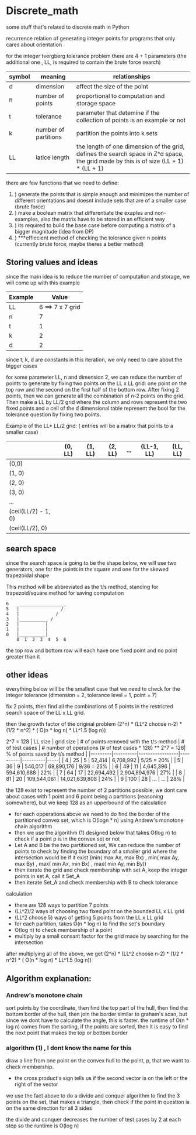 # Discrete_math
 some stuff that's related to discrete math in Python



recurrence relation of generating integer points for programs that only cares about orientation

for the integer tvergberg tolerance problem there are 4 + 1 parameters (the additional one , LL, is required to contain the brute force search)

| symbol | meaning | relationships |
|--|--|--|
| d | dimension | affect the size of the point |
| n | number of points | proportional to computation and storage space |
| t | tolerance | parameter that detemine if the collection of points is an example or not |
| k | number of partitions | partition the points into k sets |
| LL | latice length | the length of one dimension of the grid, defines the search space in Z^d space, the grid made by this is of size (LL + 1) * (LL + 1)| 


there are few functions that we need to define:
1. ) generate the points that is simple enough and minimizes the number of different orientations and doesnt include sets that are of a smaller case (brute force)
2. ) make a boolean matrix that differentiate the exaples and non-examples, also the matrix have to be stored in an efficient way
3. ) its required to build the base case before computing a matrix of a bigger magnitude (idea from DP)
4. ) ***effiecient method of checking the tolerance given n points (currently brute force, maybe theres a better method)



## Storing values and ideas

since the main idea is to reduce the number of computation and storage, we will come up with this example

| Example |  Value |
|--|--|
|LL | 6 ==> 7 x 7 grid |
| n | 7 |
|t | 1 |
| k | 2|
|d | 2 |

since t, k, d are constants in this iteration, we only need to care about the bigger cases

for some parameter LL, n and dimension 2, we can reduce the number of points to generate by fixing two points on the LL x LL grid: one point on the top row and the second on the first half of the bottom row.  After fixing 2 points, then we can generate all the combination of n-2 points on the grid.  Then make a LL by LL/2 grid where the column and rows represent the two fixed points and a cell of the d dimensional table represent the bool for the tolerance question by fixing two points.


Example of the LL* LL/2 grid: ( entries will be a matrix that points to a smaller case)

|    | (0, LL) | (1, LL) | (2, LL) | ... | (LL-1, LL) | (LL, LL)|
|----|---------|---------|---------|-----|---------|---------|
| (0,0) |  |  |  |  |  | |
| (1, 0) |  |  |  |  |  | |
| (2, 0) |  |  |  |  |  | |
| (3, 0) |  |  |  |  |  | |
|   ...   |  |  |  |  |  | |
|(ceil(LL/2) - 1, 0) |  |  |  |  |  | |
|(ceil(LL/2), 0)|  |  |  |  |  |


## search space
since the search space is going to be the shape below, we will use two generators,
one for the points in the square and one for the skewed trapezoidal shape

This method will be abbreviated as the t/s method, standing for trapezoid/square method for saving computation

    6    __________________
    5   |                /
    4   |              /    
    3   |___________ /       
    2   |          |
    1   |          |
    0   |__________|
        0  1  2  3  4  5  6
    
the top row and bottom row will each have one fixed point and no point greater than it 

## other ideas


everything below will be the smallest case that we need to check for the integer tolerance (dimension = 2, tolerance level = 1, point = 7)

fix 2 points, then find all the combinations of 5 points in the restricted search space of the LL x LL grid.

then the growth factor of the original problem (2^n)  * (LL^2 choose n-2) * (1/2 * n^2)  *  ( O(n * log n) * LL^1.5 (log n))


2^7 = 128
| LL size | grid size | # of points removed with the t/s method | # of test cases | # number of operations (# of test cases * 128) ** 2^7 = 128| % of points saved by t/s method | 
|---------|----------|-----------------|----------|----------|-----|
| 4         | 25 | 5 | 52,414 | 6,708,992 | 5/25 = 20% |
| 5         | 36 | 9 | 546,017 | 69,890,176 | 9/36 = 25% |
| 6         | 49 | 11 | 4,645,396 | 594,610,688 | 22% |
| 7         | 64 | 17 | 22,694,492 | 2,904,894,976 | 27% |
| 8         | 81 | 20 | 109,544,061 | 14,021,639,808 | 24% |
| 9         | 100 | 28 | ... | ... | 28% | 

the 128 exist to represent the number of 2 partitions possible, we dont care about cases with 1 point and 6 point being a partitions (reasoning somewhere), but we keep 128 as an upperbound of the calculation

- for each opperations above we need to do find the border of the partitioned convex set, which is O(logn * n) using Andrew's monotone chain algorithm
- then we use the algorithm (1) designed below that takes O(log n) to check if a point p is in the convex set or not
- Let A and B be the two partitioned set, We can reduce the number of points to check by finding the boundary of a smaller grid where the intersection would be if it exist (min( max Ax, max Bx) , min( max Ay, max By) , max( min Ax, min Bx) , max( min Ay, min By))
- then iterate the grid and check membership with set A, keep the integer points in set A, call it Set_A
- then iterate Set_A and check membership with B to check tolerance

calculation 
-  there are 128 ways to partition 7 points 
- (LL^2)/2 ways of choosing two fixed point on the bounded LL x LL grid 
- (LL^2 choose 5) ways of getting 5 points from the LL x LL grid
- for each partition, takes O(n * log n) to find the set's boundary
- O(log n) to check membership of a point
- multiply by a small consant factor for the grid made by searching for the intersection

after multiplying all of the above, we get  (2^n)  * (LL^2 choose n-2) * (1/2 * n^2)  *  ( O(n * log n) * LL^1.5 (log n))



## Algorithm explanation:

### Andrew's monotone chain
sort points by the coordinate, then find the top part of the hull, then find the bottom border of the hull, then join the border
similar to graham's scan, but since we dont have to calculate the angle, this is faster.
the runtime of O(n * log n) comes from the sorting, if the points are sorted, then it is easy to find the next point that makes the top or bottom border

### algorithm (1) , I dont know the name for this
draw a line from one point on the convex hull to the point, p, that we want to check membership. 

* the cross product's sign tells us if the second vector is on the left or the right of the vector

we use the fact above to do a divide and conquer algorithm to find the 3 points on the set, that makes a triangle, then check if the point in question is on the same direction for all 3 sides

the divide and conquer decreases the number of test cases by 2 at each step so the runtime is O(log n)


